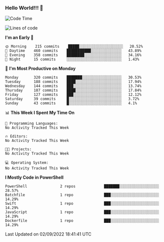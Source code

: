 ### Hello World!!! 👋

<!--
**kekotek/kekotek** is a ✨ _special_ ✨ repository because its `README.md` (this file) appears on your GitHub profile.

Here are some ideas to get you started:

- 🔭 I’m currently working on ...
- 🌱 I’m currently learning ...
- 👯 I’m looking to collaborate on ...
- 🤔 I’m looking for help with ...
- 💬 Ask me about ...
- 📫 How to reach me: ...
- 😄 Pronouns: ...
- ⚡ Fun fact: ...
-->

<!--START_SECTION:waka-->
![Code Time](http://img.shields.io/badge/Code%20Time-361%20hrs%2013%20mins-blue)

![Lines of code](https://img.shields.io/badge/From%20Hello%20World%20I%27ve%20Written-19%20Thousand%20lines%20of%20code-blue)

**I'm an Early 🐤** 

```text
🌞 Morning    215 commits    █████░░░░░░░░░░░░░░░░░░░░   20.52% 
🌆 Daytime    460 commits    ███████████░░░░░░░░░░░░░░   43.89% 
🌃 Evening    358 commits    ████████░░░░░░░░░░░░░░░░░   34.16% 
🌙 Night      15 commits     ░░░░░░░░░░░░░░░░░░░░░░░░░   1.43%

```
📅 **I'm Most Productive on Monday** 

```text
Monday       320 commits    ███████░░░░░░░░░░░░░░░░░░   30.53% 
Tuesday      188 commits    ████░░░░░░░░░░░░░░░░░░░░░   17.94% 
Wednesday    144 commits    ███░░░░░░░░░░░░░░░░░░░░░░   13.74% 
Thursday     187 commits    ████░░░░░░░░░░░░░░░░░░░░░   17.84% 
Friday       127 commits    ███░░░░░░░░░░░░░░░░░░░░░░   12.12% 
Saturday     39 commits     █░░░░░░░░░░░░░░░░░░░░░░░░   3.72% 
Sunday       43 commits     █░░░░░░░░░░░░░░░░░░░░░░░░   4.1%

```


📊 **This Week I Spent My Time On** 

```text
💬 Programming Languages: 
No Activity Tracked This Week

🔥 Editors: 
No Activity Tracked This Week

🐱‍💻 Projects: 
No Activity Tracked This Week

💻 Operating System: 
No Activity Tracked This Week

```

**I Mostly Code in PowerShell** 

```text
PowerShell               2 repos             ███████░░░░░░░░░░░░░░░░░░   28.57% 
Batchfile                1 repo              ███░░░░░░░░░░░░░░░░░░░░░░   14.29% 
Swift                    1 repo              ███░░░░░░░░░░░░░░░░░░░░░░   14.29% 
JavaScript               1 repo              ███░░░░░░░░░░░░░░░░░░░░░░   14.29% 
Dockerfile               1 repo              ███░░░░░░░░░░░░░░░░░░░░░░   14.29%

```



 Last Updated on 02/09/2022 18:41:41 UTC
<!--END_SECTION:waka-->
